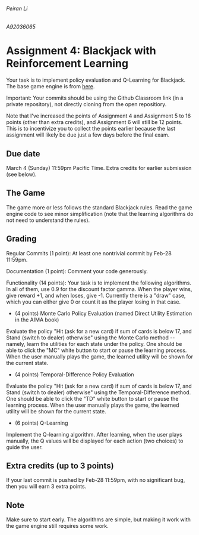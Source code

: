 ###### Peiran Li
###### A92036065

Assignment 4: Blackjack with Reinforcement Learning
=========

Your task is to implement policy evaluation and Q-Learning for Blackjack. The base game engine is from [here](https://github.com/ServePeak/Blackjack-Python/blob/master/blackjack.py). 

Important: Your commits should be using the Github Classroom link (in a private repository), not directly cloning from the open repositiory. 

Note that I've increased the points of Assignment 4 and Assignment 5 to 16 points (other than extra credits), and Assignment 6 will still be 12 points. This is to incentivize you to collect the points earlier because the last assignment will likely be due just a few days before the final exam. 

Due date
-----
March 4 (Sunday) 11:59pm Pacific Time. Extra credits for earlier submission (see below). 

The Game
-----
The game more or less follows the standard Blackjack rules. Read the game engine code to see minor simplification (note that the learning algorithms do not need to understand the rules). 

Grading
-----
Regular Commits (1 point): At least one nontrivial commit by Feb-28 11:59pm. 

Documentation (1 point): Comment your code generously. 

Functionality (14 points): Your task is to implement the following algorithms. In all of them, use 0.9 for the discount factor gamma. When the player wins, give reward +1, and when loses, give -1. Currently there is a "draw" case, which you can either give 0 or count it as the player losing in that case. 

- (4 points) Monte Carlo Policy Evaluation (named Direct Utility Estimation in the AIMA book)

Evaluate the policy "Hit (ask for a new card) if sum of cards is below 17, and Stand (switch to dealer) otherwise" using the Monte Carlo method -- namely, learn the utilities for each state under the policy. One should be able to click the "MC" white button to start or pause the learning process. When the user manually plays the game, the learned utility will be shown for the current state. 

- (4 points) Temporal-Difference Policy Evaluation

Evaluate the policy "Hit (ask for a new card) if sum of cards is below 17, and Stand (switch to dealer) otherwise" using the Temporal-Difference method. One should be able to click the "TD" white button to start or pause the learning process. When the user manually plays the game, the learned utility will be shown for the current state. 

- (6 points) Q-Learning

Implement the Q-learning algorithm. After learning, when the user plays manually, the Q values will be displayed for each action (two choices) to guide the user. 

Extra credits (up to 3 points)
------
If your last commit is pushed by Feb-28 11:59pm, with no significant bug, then you will earn 3 extra points. 

Note
------
Make sure to start early. The algorithms are simple, but making it work with the game engine still requires some work. 
